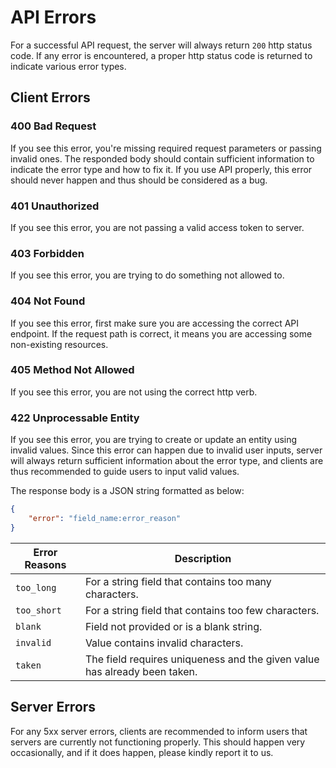 # API Errors

For a successful API request, the server will always return `200` http status code. If any error is encountered, a proper http status code is returned to indicate various error types.

## Client Errors

### 400 Bad Request

If you see this error, you're missing required request parameters or passing invalid ones. The responded body should contain sufficient information to indicate the error type and how to fix it. If you use API properly, this error should never happen and thus should be considered as a bug.

### 401 Unauthorized

If you see this error, you are not passing a valid access token to server.

### 403 Forbidden

If you see this error, you are trying to do something not allowed to.

### 404 Not Found

If you see this error, first make sure you are accessing the correct API endpoint. If the request path is correct, it means you are accessing some non-existing resources.

### 405 Method Not Allowed

If you see this error, you are not using the correct http verb.

### 422 Unprocessable Entity

If you see this error, you are trying to create or update an entity using invalid values. Since this error can happen due to invalid user inputs, server will always return sufficient information about the error type, and clients are thus recommended to guide users to input valid values.

The response body is a JSON string formatted as below:

```json
{
    "error": "field_name:error_reason"
}
```

| Error Reasons | Description |
| ------------- | ----------- |
| `too_long`    | For a string field that contains too many characters. |
| `too_short`   | For a string field that contains too few characters. |
| `blank`       | Field not provided or is a blank string. |
| `invalid`     | Value contains invalid characters. |
| `taken`       | The field requires uniqueness and the given value has already been taken. |


## Server Errors

For any 5xx server errors, clients are recommended to inform users that servers are currently not functioning properly. This should happen very occasionally, and if it does happen, please kindly report it to us.
